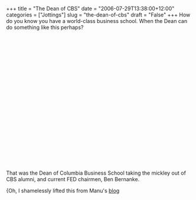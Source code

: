 +++
title = "The Dean of CBS"
date = "2006-07-29T13:38:00+12:00"
categories = ["Jottings"]
slug = "the-dean-of-cbs"
draft = "False"
+++
How do you know you have a world-class business school. When the Dean
can do something like this perhaps?

<span style="text-align:center;display:block;">

<object width="425" height="350">
<param name="movie" value="https://www.youtube.com/v/3u2qRXb4xCU"></param>

<embed src="https://www.youtube.com/v/3u2qRXb4xCU" type="application/x-shockwave-flash" width="425" height="350" allowscriptaccess="samedomain">
</embed>
</object>
</span>

That was the Dean of Columbia Business School taking the mickley out of CBS
alumni, and current FED chairmen, Ben Bernanke.

{Oh, I shamelessly lifted this from Manu's
[blog](https://manuelkoser.wordpress.com/2006/06/04/every-breath-you-take-remake-%e2%80%93cbs-is-great/])

